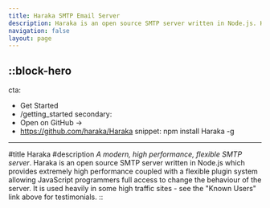 ```yaml
---
title: Haraka SMTP Email Server
description: Haraka is an open source SMTP server written in Node.js. Haraka is fast, scalable, and extensible.
navigation: false
layout: page
---
```


::block-hero
---
cta:
  - Get Started
  - /getting_started
secondary:
  - Open on GitHub →
  - https://github.com/haraka/Haraka
snippet: npm install Haraka -g
---
#title
Haraka
#description
_A modern, high performance, flexible SMTP server_. Haraka is an open source SMTP server written in Node.js which provides extremely high performance coupled with a flexible plugin system allowing JavaScript programmers full access to change the behaviour of the server. It is used heavily in some high traffic sites - see the "Known Users" link above for testimonials.
::





